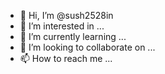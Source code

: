 - 👋 Hi, I’m @sush2528in
- 👀 I’m interested in ...
- 🌱 I’m currently learning ...
- 💞️ I’m looking to collaborate on ...
- 📫 How to reach me ...

<!---
sush2528in/sush2528in is a ✨ special ✨ repository because its `README.md` (this file) appears on your GitHub profile.
You can click the Preview link to take a look at your changes.
--->
